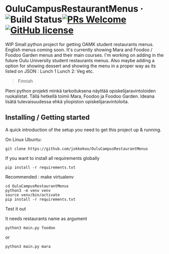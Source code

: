 # OuluCampusRestaurantMenus &middot; ![Build Status](https://img.shields.io/travis/npm/npm/latest.svg?style=flat-square)[![PRs Welcome](https://img.shields.io/badge/PRs-welcome-brightgreen.svg?style=flat-square)](http://makeapullrequest.com)[![GitHub license](https://img.shields.io/badge/license-MIT-blue.svg?style=flat-square)](https://github.com/your/your-project/blob/master/LICENSE)

WIP Small python project for getting OAMK student restaurants menus. English menus coming soon.
It's currently showing Mara and Foodoo / Foodoo Garden menus and their main courses. I'm working on adding in the future Oulu University student restaurants menus. Also maybe adding a option for showing dessert and showing the menu in a proper way as its listed on JSON : Lunch 1 Lunch 2: Veg etc.

> Finnish

Pieni python projekti minkä tarkoituksena näyttää opiskelijaravintoloiden ruokalistat.
Tällä hetkellä toimii Mara, Foodoo ja Foodoo Garden. Ideana lisätä tulevaisuudessa ehkä yliopiston opiskelijaravintoloita.

## Installing / Getting started

A quick introduction of the setup you need to get this project up &
running.

On Linux Ubuntu:

```shell
git clone https://github.com/jokkekoo/OuluCampusRestaurantMenus

```
If you want to install all requirements globally 
```shell
pip install -r requirements.txt
```
Recommended : make virtualenv
```shell
cd OuluCampusRestaurantMenus
python3 -m venv venv
source venv/bin/activate
pip install -r requirements.txt
```
Test it out

It needs restaurants name as argument
```shell
python3 main.py foodoo
```
or
```shell
python3 main.py mara
```
